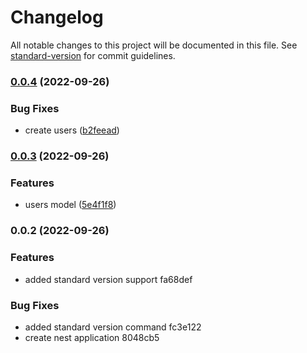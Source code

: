# Changelog

All notable changes to this project will be documented in this file. See [standard-version](https://github.com/conventional-changelog/standard-version) for commit guidelines.

### [0.0.4](https://github.com/itsnoa04/learning-nest/compare/v0.0.3...v0.0.4) (2022-09-26)


### Bug Fixes

* create users ([b2feead](https://github.com/itsnoa04/learning-nest/commit/b2feead33908bc7aec324ada5202adc67d5acf5d))

### [0.0.3](https://github.com/itsnoa04/learning-nest/compare/v0.0.2...v0.0.3) (2022-09-26)


### Features

* users model ([5e4f1f8](https://github.com/itsnoa04/learning-nest/commit/5e4f1f854c785ff9e64e047b5530034482b08327))

### 0.0.2 (2022-09-26)


### Features

* added standard version support fa68def


### Bug Fixes

* added standard version command fc3e122
* create nest application 8048cb5
